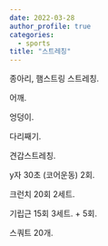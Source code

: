 ```yaml
---
date: 2022-03-28
author_profile: true
categories:
  - sports
title: "스트레칭"
---
```


종아리, 햄스트링 스트레칭.

어깨.

엉덩이.

다리째기.

견갑스트레칭.

y자 30초 (코어운동) 2회.

크런치 20회 2세트.

기립근 15회 3세트. + 5회.

스쿼트 20개.
